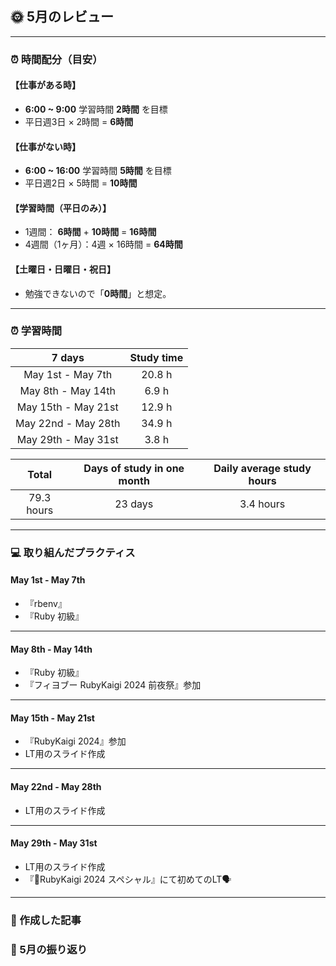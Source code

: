 ## 🌞 5月のレビュー
---

### ⏰ 時間配分（目安）
#### 【仕事がある時】
- **6:00 ~ 9:00** 学習時間 **2時間** を目標
- 平日週3日 × 2時間 = **6時間**

#### 【仕事がない時】
- **6:00 ~ 16:00** 学習時間 **5時間** を目標
- 平日週2日 × 5時間 = **10時間**

#### 【学習時間（平日のみ）】
- 1週間： **6時間** + **10時間** = **16時間**
- 4週間（1ヶ月）：4週 × 16時間 = **64時間**

#### 【土曜日・日曜日・祝日】
- 勉強できないので「**0時間**」と想定。

---

### ⏰ 学習時間
| 7 days | Study time |
| :---: | :---: |
| May 1st - May 7th | 20.8 h |
| May 8th - May 14th | 6.9 h |
| May 15th - May 21st | 12.9 h |
| May 22nd - May 28th | 34.9 h |
| May 29th - May 31st | 3.8 h |


| Total | Days of study in one month | Daily average study hours |
| :---: | :---: | :---: |
| 79.3 hours | 23 days | 3.4 hours |

---


### 💻 取り組んだプラクティス
#### May 1st - May 7th 
- 『rbenv』
- 『Ruby 初級』

---


#### May 8th - May 14th
- 『Ruby 初級』
- 『フィヨブー RubyKaigi 2024 前夜祭』参加

---


#### May 15th - May 21st
- 『RubyKaigi 2024』参加
- LT用のスライド作成

---


#### May 22nd - May 28th
- LT用のスライド作成

---


#### May 29th - May 31st
- LT用のスライド作成
- 『🌺RubyKaigi 2024 スペシャル』にて初めてのLT🗣️

---


### 📰 作成した記事

### 🕺 5月の振り返り
